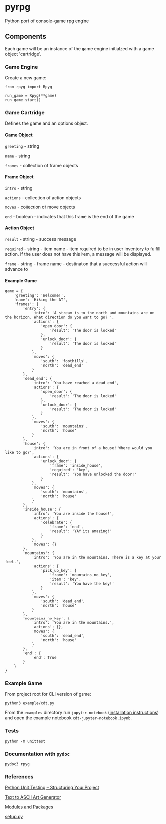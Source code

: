 # pyrpg
Python port of console-game rpg engine

## Components

Each game will be an instance of the game engine initialzed with a game object 'cartridge'.

### Game Engine

Create a new game:

```
from rpyg import Rpyg

run_game = Rpyg(**game)
run_game.start()
```

### Game Cartridge

Defines the game and an options object.

#### Game Object

`greeting` - string

`name` - string

`frames` - collection of frame objects

#### Frame Object

`intro` - string

`actions` - collection of action objects

`moves` - collection of move objects

`end` - boolean - indicates that this frame is the end of the game

#### Action Object

`result` - string - success message

`required` - string - item name - item required to be in user inventory to fulfill action. If the user does not have this item, a message will be displayed.

`frame` - string - frame name - destination that a successful action will advance to

#### Example Game
```
game = {
    'greeting': 'Welcome!',
    'name': 'Hiking the AT',
    'frames': {
        'entry': {
            'intro': 'A stream is to the north and mountains are on the horizon. What direction do you want to go? ',
            'actions': {
                'open_door': {
                    'result': 'The door is locked'
                },
                'unlock_door': {
                    'result': 'The door is locked'
                }
            },
            'moves': {
                'south': 'foothills',
                'north': 'dead_end'
            }
        },
        'dead_end': {
            'intro': 'You have reached a dead end',
            'actions': {
                'open_door': {
                    'result': 'The door is locked'
                },
                'unlock_door': {
                    'result': 'The door is locked'
                }
            },
            'moves': {
                'south': 'mountains',
                'north': 'house'
            }
        },
        'house': {
            'intro': 'You are in front of a house! Where would you like to go?',
            'actions': {
                'unlock_door': {
                    'frame': 'inside_house',
                    'required': 'key',
                    'result': 'You have unlocked the door!'
                }
            },
            'moves': {
                'south': 'mountains',
                'north': 'house'
            }
        },
        'inside_house': {
            'intro': 'You are inside the house!',
            'actions': {
                'celebrate': {
                    'frame': 'end',
                    'result': 'YAY its amazing!'
                }
            },
            'moves': {}
        },
        'mountains': {
            'intro': 'You are in the mountains. There is a key at your feet.',
            'actions': {
                'pick_up_key': {
                    'frame': 'mountains_no_key',
                    'item': 'key',
                    'result': 'You have the key!'
                }
            },
            'moves': {
                'south': 'dead_end',
                'north': 'house'
            }
        },
        'mountains_no_key': {
            'intro': 'You are in the mountains.',
            'actions': {},
            'moves': {
                'south': 'dead_end',
                'north': 'house'
            }
        },
        'end': {
            'end': True
        }
    }
}
```

### Example Game
From project root for CLI version of game:
```
python3 example/cdt.py
```

From the `examples` directory run `jupyter-notebook` ([installation instructions](http://jupyter.org/install)) and open the example notebook `cdt-jupyter-notebook.ipynb`.

### Tests

```
python -m unittest
```

### Documentation with `pydoc`

```
pydoc3 rpyg
```


### References

[Python Unit Testing – Structuring Your Project](http://www.patricksoftwareblog.com/python-unit-testing-structuring-your-project/)

[Text to ASCII Art Generator](http://patorjk.com/software/taag/)

[Modules and Packages](https://www.learnpython.org/en/Modules_and_Packages)

[setup.py](https://github.com/kennethreitz/setup.py)
